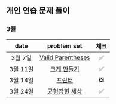 ## 개인 연습 문제 풀이

### 3월
| date       | problem set          | 체크 |
| :----------: | :--------------------: | :----: |
|3월 7일| [Valid Parentheses](https://leetcode.com/problems/valid-parentheses/) | ✅ |
|3월 11일|[크게 만들기](https://www.acmicpc.net/problem/2812)| ✅ |
|3월 14일|[프린터](https://school.programmers.co.kr/learn/courses/30/lessons/42587)|❎|
|3월 24일|[균형잡힌 세상](https://www.acmicpc.net/problem/4949)| ✅ |
